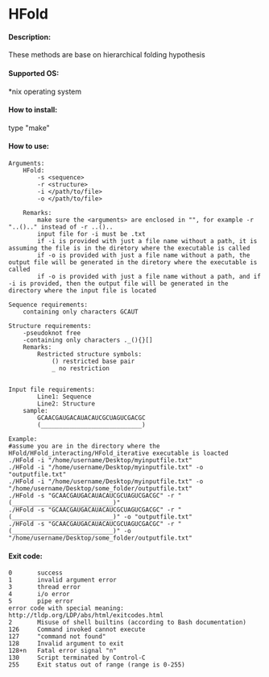 # HFold

#### Description:
These methods are base on hierarchical folding hypothesis

#### Supported OS: 
*nix operating system

#### How to install:
type "make"

#### How to use:
    Arguments:
        HFold:
            -s <sequence>
            -r <structure>
            -i </path/to/file>
            -o </path/to/file>

        Remarks:
            make sure the <arguments> are enclosed in "", for example -r "..().." instead of -r ..()..
            input file for -i must be .txt
            if -i is provided with just a file name without a path, it is assuming the file is in the diretory where the executable is called
            if -o is provided with just a file name without a path, the output file will be generated in the diretory where the executable is called
            if -o is provided with just a file name without a path, and if -i is provided, then the output file will be generated in the directory where the input file is located
    
    Sequence requirements:
        containing only characters GCAUT

    Structure requirements:
        -pseudoknot free
        -containing only characters ._(){}[]
        Remarks:
            Restricted structure symbols:
                () restricted base pair
                _ no restriction


    Input file requirements:
            Line1: Sequence
            Line2: Structure
        sample:
            GCAACGAUGACAUACAUCGCUAGUCGACGC
            (____________________________)

    Example:
    #assume you are in the directory where the HFold/HFold_interacting/HFold_iterative executable is loacted
    ./HFold -i "/home/username/Desktop/myinputfile.txt"
    ./HFold -i "/home/username/Desktop/myinputfile.txt" -o "outputfile.txt"
    ./HFold -i "/home/username/Desktop/myinputfile.txt" -o "/home/username/Desktop/some_folder/outputfile.txt"
    ./HFold -s "GCAACGAUGACAUACAUCGCUAGUCGACGC" -r "(____________________________)"
    ./HFold -s "GCAACGAUGACAUACAUCGCUAGUCGACGC" -r "(____________________________)" -o "outputfile.txt"
    ./HFold -s "GCAACGAUGACAUACAUCGCUAGUCGACGC" -r "(____________________________)" -o "/home/username/Desktop/some_folder/outputfile.txt"

#### Exit code:
    0       success
    1	    invalid argument error 
    3	    thread error
    4       i/o error
    5       pipe error
    error code with special meaning: http://tldp.org/LDP/abs/html/exitcodes.html
    2	    Misuse of shell builtins (according to Bash documentation)
    126	    Command invoked cannot execute
    127	    "command not found"
    128	    Invalid argument to exit	
    128+n	Fatal error signal "n"
    130	    Script terminated by Control-C
    255	    Exit status out of range (range is 0-255)
